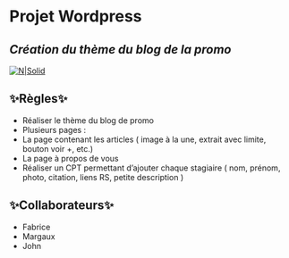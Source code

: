 # Projet Wordpress
## _Création du thème du blog de la promo_

[![N|Solid](https://purepng.com/public/uploads/large/purepng.com-astronautastronautcosmonauttrainedtrainedspaceflightpilotspace-travelers-14215266612478vi0q.png)](https://nodesource.com/products/nsolid)

## ✨Règles✨

- Réaliser le thème du blog de promo
- Plusieurs pages :
- La page contenant les articles ( image à la une, extrait avec limite, bouton
voir +, etc.)
- La page à propos de vous
- Réaliser un CPT permettant d’ajouter chaque stagiaire ( nom, prénom, photo,
citation, liens RS, petite description )

## ✨Collaborateurs✨

- Fabrice
- Margaux
- John
